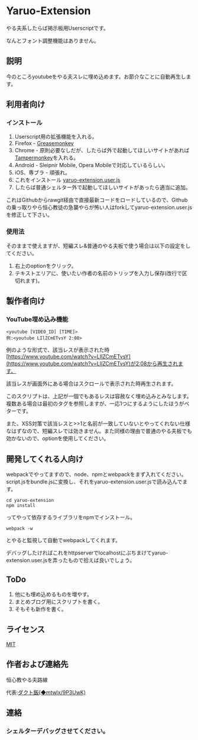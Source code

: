 Yaruo-Extension
====

やる夫系したらば掲示板用Userscriptです。

なんとフォント調整機能はありません。

## 説明
今のところyoutubeをやる夫スレに埋め込めます。お節介なことに自動再生します。

## 利用者向け
### インストール
1. Userscript用の拡張機能を入れる。
 1. Firefox - [Greasemonkey](https://addons.mozilla.org/ja/firefox/addon/greasemonkey/)
 1. Chrome - 原則必要なしだが、したらば外で起動してほしいサイトがあれば[Tampermonkey](https://chrome.google.com/webstore/detail/tampermonkey/dhdgffkkebhmkfjojejmpbldmpobfkfo?hl=ja)を入れる。
 1. Android - Sleipnir Mobile, Opera Mobileで対応しているらしい。
 1. iOS、専ブラ - 頑張れ。
1. これをインストール [yaruo-extension.user.js](https://github.com/Duct-and-rice/yaruo-extension/raw/master/yaruo-extension.user.js)
1. したらば普通シェルター外で起動してほしいサイトがあったら適当に追加。

これはGithubからrawgit経由で直接最新コードをロードしているので、Githubの乗っ取りやら恒心教徒の急襲やらが怖い人はforkしてyaruo-extension.user.jsを修正して下さい。

### 使用法
そのままで使えますが、短編スレ&普通のやる夫板で使う場合は以下の設定をしてください。

1. 右上のoptionをクリック。
1. テキストエリアに、使いたい作者の名前のトリップを入力し保存(改行で区切れます)。

## 製作者向け
### YouTube埋め込み機能
    <youtube [VIDEO_ID] [TIME]>
    例:<youtube LIlZCmETvsY 2:08>  
例のような形式で、該当レスが表示された時[https://www.youtube.com/watch?v=LIlZCmETvsY](https://www.youtube.com/watch?v=LIlZCmETvsY)が2:08から再生されます。

該当レスが画面外にある場合はスクロールで表示された時再生されます。

このスクリプトは、上記が一個でもあるレスは容赦なく埋め込みとみなします。複数ある場合は最初のタグを参照しますが、一応1つにするようにしたほうがベターです。

また、XSS対策で該当レスと>>1と名前が一致していないとやってくれない仕様なはずなので、短編スレでは効きません。また同様の理由で普通のやる夫板でも効かないので、optionを使用してください。

## 開発してくれる人向け

webpackでやってますので、node、npmとwebpackをまず入れてください。script.jsをbundle.jsに変換し、それをyaruo-extension.user.jsで読み込んでます。  

    cd yaruo-extension  
    npm install  
ってやって依存するライブラリをnpmでインストール。  

    webpack -w
とやると監視して自動でwebpackしてくれます。

デバッグしたければこれをhttpserverでlocalhostにぶちまけてyaruo-extension.user.jsを弄ったもので拾えば良いでしょう。

## ToDo
1. 他にも埋め込めるものを増やす。
1. まとめブログ用にスクリプトを書く。
1. そもそも新作を書く。

## ライセンス
[MIT](https://github.com/Duct-and-rice/yaruo-extension/blob/master/LICENCE)

## 作者および連絡先
恒心教やる夫路線

代表:[ダクト飯(◆mtwlx/9P3UwK)](https://twitter.com/duct_and_rice)

## 連絡
### シェルターデバッグさせてください。
